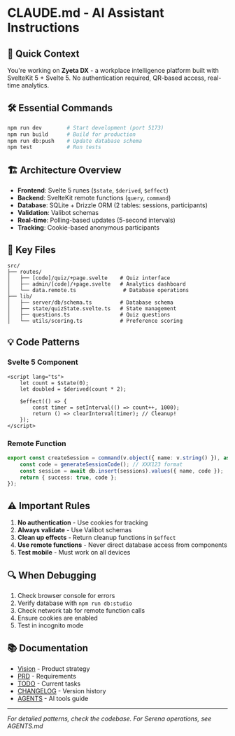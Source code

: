# CLAUDE.md - AI Assistant Instructions

## 🎯 Quick Context

You're working on **Zyeta DX** - a workplace intelligence platform built with SvelteKit 5 + Svelte 5. No authentication required, QR-based access, real-time analytics.

## 🛠️ Essential Commands

```bash
npm run dev        # Start development (port 5173)
npm run build      # Build for production
npm run db:push    # Update database schema
npm test           # Run tests
```

## 🏗️ Architecture Overview

- **Frontend**: Svelte 5 runes (`$state`, `$derived`, `$effect`)
- **Backend**: SvelteKit remote functions (`query`, `command`)
- **Database**: SQLite + Drizzle ORM (2 tables: sessions, participants)
- **Validation**: Valibot schemas
- **Real-time**: Polling-based updates (5-second intervals)
- **Tracking**: Cookie-based anonymous participants

## 📁 Key Files

```
src/
├── routes/
│   ├── [code]/quiz/+page.svelte    # Quiz interface
│   ├── admin/[code]/+page.svelte   # Analytics dashboard
│   └── data.remote.ts               # Database operations
├── lib/
│   ├── server/db/schema.ts         # Database schema
│   ├── state/quizState.svelte.ts   # State management
│   ├── questions.ts                # Quiz questions
│   └── utils/scoring.ts            # Preference scoring
```

## 💡 Code Patterns

### Svelte 5 Component

```svelte
<script lang="ts">
	let count = $state(0);
	let doubled = $derived(count * 2);

	$effect(() => {
		const timer = setInterval(() => count++, 1000);
		return () => clearInterval(timer); // Cleanup!
	});
</script>
```

### Remote Function

```typescript
export const createSession = command(v.object({ name: v.string() }), async ({ name }) => {
	const code = generateSessionCode(); // XXX123 format
	const session = await db.insert(sessions).values({ name, code });
	return { success: true, code };
});
```

## ⚠️ Important Rules

1. **No authentication** - Use cookies for tracking
2. **Always validate** - Use Valibot schemas
3. **Clean up effects** - Return cleanup functions in `$effect`
4. **Use remote functions** - Never direct database access from components
5. **Test mobile** - Must work on all devices

## 🔍 When Debugging

1. Check browser console for errors
2. Verify database with `npm run db:studio`
3. Check network tab for remote function calls
4. Ensure cookies are enabled
5. Test in incognito mode

## 📚 Documentation

- [Vision](./VISION.md) - Product strategy
- [PRD](./PRD.md) - Requirements
- [TODO](./TODO.md) - Current tasks
- [CHANGELOG](./CHANGELOG.md) - Version history
- [AGENTS](./AGENTS.md) - AI tools guide

---

_For detailed patterns, check the codebase. For Serena operations, see AGENTS.md_
